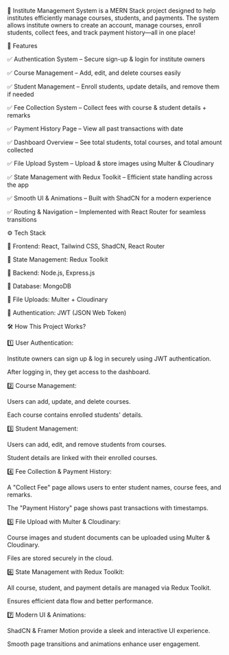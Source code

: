 🚀 Institute Management System is a MERN Stack project designed to help institutes efficiently manage courses, students, and payments. The system allows institute owners to create an account, manage courses, enroll students, collect fees, and track payment history—all in one place!

🌟 Features

✅ Authentication System – Secure sign-up & login for institute owners

✅ Course Management – Add, edit, and delete courses easily

✅ Student Management – Enroll students, update details, and remove them if needed

✅ Fee Collection System – Collect fees with course & student details + remarks

✅ Payment History Page – View all past transactions with date

✅ Dashboard Overview – See total students, total courses, and total amount collected

✅ File Upload System – Upload & store images using Multer & Cloudinary

✅ State Management with Redux Toolkit – Efficient state handling across the app

✅ Smooth UI & Animations – Built with ShadCN  for a modern experience

✅ Routing & Navigation – Implemented with React Router for seamless transitions

⚙️ Tech Stack

🔹 Frontend: React, Tailwind CSS, ShadCN, React Router

🔹 State Management: Redux Toolkit

🔹 Backend: Node.js, Express.js

🔹 Database: MongoDB

🔹 File Uploads: Multer + Cloudinary

🔹 Authentication: JWT (JSON Web Token)

🛠 How This Project Works?

1️⃣ User Authentication:

Institute owners can sign up & log in securely using JWT authentication.

After logging in, they get access to the dashboard.

2️⃣ Course Management:

Users can add, update, and delete courses.

Each course contains enrolled students' details.

3️⃣ Student Management:

Users can add, edit, and remove students from courses.

Student details are linked with their enrolled courses.

4️⃣ Fee Collection & Payment History:

A "Collect Fee" page allows users to enter student names, course fees, and remarks.

The "Payment History" page shows past transactions with timestamps.

5️⃣ File Upload with Multer & Cloudinary:

Course images and student documents can be uploaded using Multer & Cloudinary.

Files are stored securely in the cloud.

6️⃣ State Management with Redux Toolkit:

All course, student, and payment details are managed via Redux Toolkit.

Ensures efficient data flow and better performance.

7️⃣ Modern UI & Animations:

ShadCN & Framer Motion provide a sleek and interactive UI experience.

Smooth page transitions and animations enhance user engagement.
